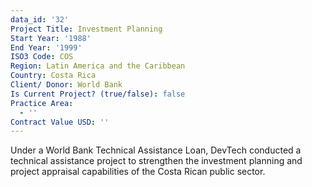 ```yaml
---
data_id: '32'
Project Title: Investment Planning
Start Year: '1988'
End Year: '1999'
ISO3 Code: COS
Region: Latin America and the Caribbean
Country: Costa Rica
Client/ Donor: World Bank
Is Current Project? (true/false): false
Practice Area:
  - ''
Contract Value USD: ''
---
```

Under a World Bank Technical Assistance Loan, DevTech conducted a technical assistance project to strengthen the investment planning and project appraisal capabilities of the Costa Rican public sector.
